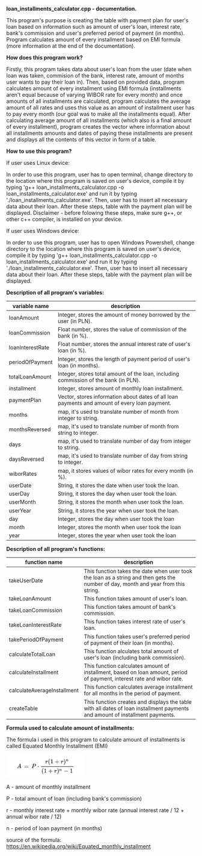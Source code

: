 **loan_installments_calculator.cpp - documentation.**

This program's purpose is creating the table with payment plan for user's loan based on information such as amount of user's loan, interest rate, bank's commission and user's preferred period of payment (in months). Program calculates amount of every installment based on EMI formula (more information at the end of the documentation).

**How does this program work?**

Firstly, this program takes data about user's loan from the user (date when loan was taken, commision of the bank, interest rate, amount of months user wants to pay their loan in). Then, based on provided data, program calculates amount of every installment using EMI formula (installments aren't equal because of varying WIBOR rate for every month) and once amounts of all installments are calculated, program calculates the average amount of all rates and uses this value as an amount of installment user has to pay every month (our goal was to make all the installments equal). After calculating average amount of all installments (which also is a final amount of every installment), program creates the vector where information about all installments amounts and dates of paying these installments are present and displays all the contents of this vector in form of a table.

**How to use this program?**

If user uses Linux device:

In order to use this program, user has to open terminal, change directory to the location where this program is saved on user's device, compile it by typing 'g++ loan_installments_calculator.cpp -o loan_installments_calculator.exe' and run it by typing './loan_installments_calculator.exe'. Then, user has to insert all necessary data about their loan. After these steps, table with the payment plan will be displayed. Disclaimer - before folowing these steps, make sure g++, or other c++ compiler, is installed on your device.

If user uses Windows device:

In order to use this program, user has to open Windows Powershell, change directory to the location where this program is saved on user's device, compile it by typing 'g++ loan_installments_calculator.cpp -o loan_installments_calculator.exe' and run it by typing './loan_installments_calculator.exe'. Then, user has to insert all necessary data about their loan. After these steps, table with the payment plan will be displayed.

**Description of all program's variables:**

| variable name | description |
| ------------- | ----------- |
| loanAmount | Integer, stores the amount of money borrowed by the user (in PLN). |
| loanCommission | Float number, stores the value of commission of the bank (in %). |
| loanInterestRate| Float number, stores the annual interest rate of user's loan (in %). |
| periodOfPayment | Integer, stores the length of payment period of user's loan (in months). |
| totalLoanAmount | Integer, stores total amount of the loan, including commission of the bank (in PLN). |
| installment | Integer, stores amount of monthly loan installment. |
| paymentPlan | Vector, stores information about dates of all loan payments and amount of every loan payment. |
| months | map, it's used to translate number of month from integer to string. |
| monthsReversed | map, it's used to translate number of month from string to integer. |
| days | map, it's used to translate number of day from integer to string. |
| daysReversed | map, it's used to translate number of day from string to integer. |
| wiborRates | map, it stores values of wibor rates for every month (in %). |
| userDate | String, it stores the date when user took the loan. |
| userDay | String, it stores the day when user took the loan. |
| userMonth | String, it stores the month when user took the loan. |
| userYear | String, it stores the year when user took the loan. |
| day | Integer, stores the day when user took the loan |
| month | Integer, stores the month when user took the loan |
| year | Integer, stores the year when user took the loan |


**Description of all program's functions:**


| function name | description |
| ------------- | ----------- |
| takeUserDate | This function takes the date when user took the loan as a string and then gets the number of day, month and year from this string. |
| takeLoanAmount | This function takes amount of user's loan. |
| takeLoanCommission | This function takes amount of bank's commission. |
| takeLoanInterestRate | This function takes interest rate of user's loan. |
| takePeriodOfPayment | This function takes user's preferred period of payment of their loan (in months). |
| calculateTotalLoan | This function alculates total amount of user's loan (including bank commission). |
| calculateInstallment | This function calculates amount of installment, based on loan amount, period of payment, interest rate and wibor rate. |
| calculateAverageInstallment | This function calculates average installment for all months in the period of payment. |
| createTable | This function creates and displays the table with all dates of loan installment payments and amount of installment payments. |


**Formula used to calculate amount of installments:**


The formula i used in this program to calculate amount of installments is called Equated Monthly Installment (EMI)


![image info](./formula/installmentFormula.png)


A - amount of monthly installment


P - total amount of loan (including bank's commission)


r - monthly interest rate + monthly wibor rate (annual interest rate / 12 + annual wibor rate / 12)


n - period of loan payment (in months)


source of the formula: https://en.wikipedia.org/wiki/Equated_monthly_installment